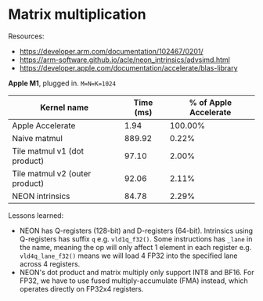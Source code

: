 # Matrix multiplication

Resources:
- https://developer.arm.com/documentation/102467/0201/
- https://arm-software.github.io/acle/neon_intrinsics/advsimd.html
- https://developer.apple.com/documentation/accelerate/blas-library

**Apple M1**, plugged in. `M=N=K=1024`

Kernel name                    | Time (ms) | % of Apple Accelerate
-------------------------------|-----------|----------------------
Apple Accelerate               |      1.94 | 100.00%
Naive matmul                   |    889.92 |   0.22%
Tile matmul v1 (dot product)   |     97.10 |   2.00%
Tile matmul v2 (outer product) |     92.06 |   2.11%
NEON intrinsics                |     84.78 |   2.29%

Lessons learned:
- NEON has Q-registers (128-bit) and D-registers (64-bit). Intrinsics using Q-registers has suffix `q` e.g. `vld1q_f32()`. Some instructions has `_lane` in the name, meaning the op will only affect 1 element in each register e.g. `vld4q_lane_f32()` means we will load 4 FP32 into the specified lane across 4 registers.
- NEON's dot product and matrix multiply only support INT8 and BF16. For FP32, we have to use fused multiply-accumulate (FMA) instead, which operates directly on FP32x4 registers.
